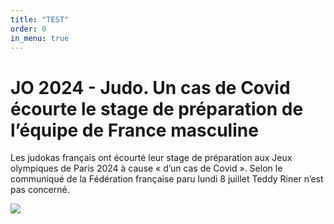 ```yaml
---
title: "TEST"
order: 0
in_menu: true
---
```

<h1>JO 2024 - Judo. Un cas de Covid écourte le stage de préparation de l’équipe de France masculine</h1>
<p>Les judokas français ont écourté leur stage de préparation aux Jeux olympiques de Paris 2024 à cause « d’un cas de Covid ». Selon le communiqué de la Fédération française paru lundi 8 juillet Teddy Riner n’est pas concerné.</p> 
<img src="https://media.ouest-france.fr/v1/pictures/MjAyNDA3N2VlZjNmOGQzZDEyOTQ3MTViY2E0MmRiMDcyNGJmODk?width=940&focuspoint=50%2C25&cropresize=1&client_id=bpeditorial&sign=63a636236280ae8b7fb2d0b1040ecb1499d25dc171e0ac815f60a8696c72d9a3"> 